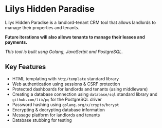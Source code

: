 # Lilys Hidden Paradise

Lilys Hidden Paradise is a landlord-tenant CRM tool that allows landlords to manage their properties and tenants.

**Future iterations will also allows tenants to manage their leases and payments.**

*This tool is built usng Golang, JavaScript and PostgreSQL.*

## Key Features

- HTML templating with `http/template` standard library
- Web authentication using sessions & CSRF protection
- Protected dashboards for landlords and tenants (using middleware)
- Creating a database connection using `database/sql` standard library and `github.com/lib/pq` for the PostgreSQL driver
- Password hashing using `golang.org/x/crypto/bcrypt`
- Encrypting & decrypting database information 
- Message platform for landlords and tenants
- Database stubbing for testing